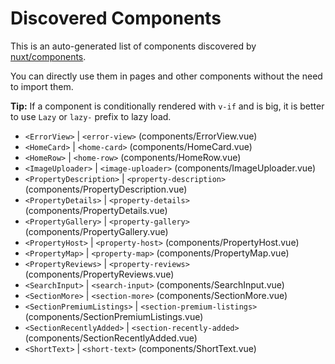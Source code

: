 # Discovered Components

This is an auto-generated list of components discovered by [nuxt/components](https://github.com/nuxt/components).

You can directly use them in pages and other components without the need to import them.

**Tip:** If a component is conditionally rendered with `v-if` and is big, it is better to use `Lazy` or `lazy-` prefix to lazy load.

- `<ErrorView>` | `<error-view>` (components/ErrorView.vue)
- `<HomeCard>` | `<home-card>` (components/HomeCard.vue)
- `<HomeRow>` | `<home-row>` (components/HomeRow.vue)
- `<ImageUploader>` | `<image-uploader>` (components/ImageUploader.vue)
- `<PropertyDescription>` | `<property-description>` (components/PropertyDescription.vue)
- `<PropertyDetails>` | `<property-details>` (components/PropertyDetails.vue)
- `<PropertyGallery>` | `<property-gallery>` (components/PropertyGallery.vue)
- `<PropertyHost>` | `<property-host>` (components/PropertyHost.vue)
- `<PropertyMap>` | `<property-map>` (components/PropertyMap.vue)
- `<PropertyReviews>` | `<property-reviews>` (components/PropertyReviews.vue)
- `<SearchInput>` | `<search-input>` (components/SearchInput.vue)
- `<SectionMore>` | `<section-more>` (components/SectionMore.vue)
- `<SectionPremiumListings>` | `<section-premium-listings>` (components/SectionPremiumListings.vue)
- `<SectionRecentlyAdded>` | `<section-recently-added>` (components/SectionRecentlyAdded.vue)
- `<ShortText>` | `<short-text>` (components/ShortText.vue)
